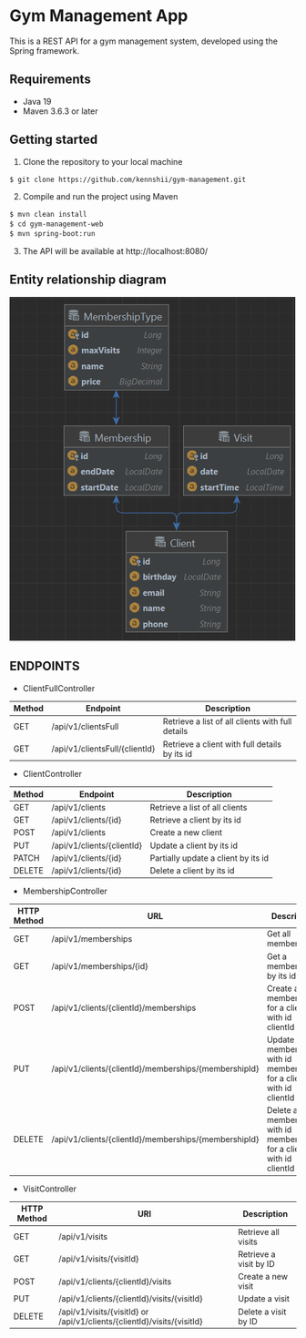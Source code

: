 # Gym Management App
This is a REST API for a gym management system, developed using the Spring framework.

## Requirements
- Java 19
- Maven 3.6.3 or later

## Getting started
1. Clone the repository to your local machine
```bash
$ git clone https://github.com/kennshii/gym-management.git
```
2. Compile and run the project using Maven
```bash
$ mvn clean install
$ cd gym-management-web 
$ mvn spring-boot:run
```
3. The API will be available at http://localhost:8080/

## Entity relationship diagram
![Entity relationship](documentation_src/img/img.png "EntityDiagram")

## ENDPOINTS
- ClientFullController

| Method | Endpoint                       | Description                                      |
|--------|--------------------------------|--------------------------------------------------|
| GET    | /api/v1/clientsFull            | Retrieve a list of all clients with full details |
| GET    | /api/v1/clientsFull/{clientId} | Retrieve a client with full details by its id    |

- ClientController

| Method | Endpoint                   | Description                         |
|--------|----------------------------|-------------------------------------|
| GET    | /api/v1/clients            | Retrieve a list of all clients      |
| GET    | /api/v1/clients/{id}       | Retrieve a client by its id         |
| POST   | /api/v1/clients            | Create a new client                 |
| PUT    | /api/v1/clients/{clientId} | Update a client by its id           |
| PATCH  | /api/v1/clients/{id}       | Partially update a client by its id |
| DELETE | /api/v1/clients/{id}       | Delete a client by its id           |

- MembershipController

| HTTP Method | URL                                                   | Description                                                            |
|-------------|-------------------------------------------------------|------------------------------------------------------------------------|
| GET         | /api/v1/memberships                                   | Get all memberships                                                    |
| GET         | /api/v1/memberships/{id}                              | Get a membership by its id                                             |
| POST        | /api/v1/clients/{clientId}/memberships                | Create a new membership for a client with id clientId                  |
| PUT         | /api/v1/clients/{clientId}/memberships/{membershipId} | Update a membership with id membershipId for a client with id clientId |
| DELETE      | /api/v1/clients/{clientId}/memberships/{membershipId} | Delete a membership with id membershipId for a client with id clientId |

- VisitController

| HTTP Method | URI                                                                     | Description            |
|-------------|-------------------------------------------------------------------------|------------------------|
| GET         | /api/v1/visits                                                          | Retrieve all visits    |
| GET         | /api/v1/visits/{visitId}                                                | Retrieve a visit by ID |
| POST        | /api/v1/clients/{clientId}/visits                                       | Create a new visit     |
| PUT         | /api/v1/clients/{clientId}/visits/{visitId}                             | Update a visit         |
| DELETE      | /api/v1/visits/{visitId} or /api/v1/clients/{clientId}/visits/{visitId} | Delete a visit by ID   |

